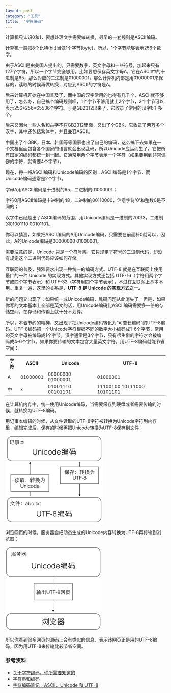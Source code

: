 ```yaml
---
layout: post
category: "工具"
title:  "字符编码"
---
```


计算机只认识0和1，要想处理文字需要做转换，最早的一套规则是ASCII编码。

计算机一般把8个比特(bit)当做1个字节(byte)，所以，1个字节能够表示256个数字。

由于ASCII是由美国人提出的，只需要数字、英文字母和一些符号，加起来只有127个字符，所以一个字节完全够用。比如要想保存英文字母A，它在ASCII中的十进制是65，那么对应的二进制是01000001，那么计算机内部是用01000001来保存的，读取的时候再做转换，对应到ASCII的字符是A。

后来计算机开始在中国普及了，而中国的汉字常用的也得有几千个，ASCII就不够用了，怎么办，自己搞个编码规则呗，1个字节不够用就上2个字节，2个字节可以表示256*256=65536个字符。于是GB2312出来了，它收录了常用的汉字6千多个。

后来又因为一些人名和古字不在GB2312里面，又出了个GBK，它收录了两万多个汉字，其中还包括繁体字，并且兼容ASCII。

中国出了个GBK，日本、韩国等等国家也出了自己的编码，这么搞下去如果在一个文档里面包含各个国家的语言就会出现乱码，所以Unicode应运而生了。它把所有国家的编码都统一到一起。它通常用两个字节表示一个字符（如果要用到非常偏僻的字符，就需要4个字节）。

现在，捋一捋ASCII编码和Unicode编码的区别：ASCII编码是1个字节，而Unicode编码通常是2个字节。

字母A用ASCII编码是十进制的65，二进制的01000001；

字符0用ASCII编码是十进制的48，二进制的00110000，注意字符'0'和整数0是不同的；

汉字中已经超出了ASCII编码的范围，用Unicode编码是十进制的20013，二进制的01001110 00101101。

你可以猜测，如果把ASCII编码的A用Unicode编码，只需要在前面补0就可以，因此，A的Unicode编码是00000000 01000001。

需要注意的是，Unicode 只是一个符号集，它只规定了符号的二进制代码，却没有规定这个二进制代码应该如何存储。

互联网的普及，强烈要求出现一种统一的编码方式。UTF-8 就是在互联网上使用最广的一种 Unicode 的实现方式。其他实现方式还包括 UTF-16（字符用两个字节或四个字节表示）和 UTF-32（字符用四个字节表示），不过在互联网上基本不用。重复一遍，这里的关系是，**UTF-8 是 Unicode 的实现方式之一。**

新的问题又出现了：如果统一成Unicode编码，乱码问题从此消失了。但是，如果你写的文本基本上全部是英文的话，用Unicode编码比ASCII编码需要多一倍的存储空间，在存储和传输上就十分不划算。

所以，本着节约的精神，又出现了把Unicode编码转化为“可变长编码”的UTF-8编码。UTF-8编码把一个Unicode字符根据不同的数字大小编码成1-6个字节，常用的英文字母被编码成1个字节，汉字通常是3个字节，只有很生僻的字符才会被编码成4-6个字节。如果你要传输的文本包含大量英文字符，用UTF-8编码就能节省空间：

<table class="uk-table">
<tbody><tr><th>字符</th><th>ASCII</th><th>Unicode</th><th>UTF-8</th></tr>
<tr><td>A</td><td>01000001</td><td>00000000 01000001</td><td>01000001</td></tr>
<tr><td>中</td><td>x</td><td>01001110 00101101</td><td>11100100 10111000 10101101</td></tr>
</tbody></table>


在计算机内存中，统一使用Unicode编码，当需要保存到硬盘或者需要传输的时候，就转换为UTF-8编码。

用记事本编辑的时候，从文件读取的UTF-8字符被转换为Unicode字符到内存里，编辑完成后，保存的时候再把Unicode转换为UTF-8保存到文件：

![](/images/computer-character-1.png)

浏览网页的时候，服务器会把动态生成的Unicode内容转换为UTF-8再传输到浏览器：

![](/images/computer-character-2.png)

所以你看到很多网页的源码上会有类似<meta charset="UTF-8" />的信息，表示该网页正是用的UTF-8编码，因为用UTF-8来传输比较节省空间。

### 参考资料
- [关于字符编码，你所需要知道的](http://www.imkevinyang.com/2010/06/关于字符编码，你所需要知道的.html)
- [字符串和编码](https://www.liaoxuefeng.com/wiki/1016959663602400/1017075323632896)
- [字符编码笔记：ASCII，Unicode 和 UTF-8](http://www.ruanyifeng.com/blog/2007/10/ascii_unicode_and_utf-8.html)